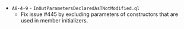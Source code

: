 - `A8-4-9` - `InOutParametersDeclaredAsTNotModified.ql`
  - Fix issue #445 by excluding parameters of constructors that are used in member initializers.